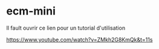 # ecm-mini 
Il fault ouvrir ce lien pour un tutorial d'utilisation

https://www.youtube.com/watch?v=ZMkh2G8KmQk&t=11s

